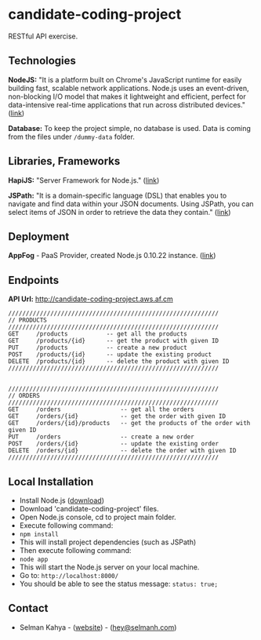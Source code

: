 candidate-coding-project
===========

RESTful API exercise.

## Technologies
**NodeJS:** "It is a platform built on Chrome's JavaScript runtime for easily building fast, scalable network applications. Node.js uses an event-driven, non-blocking I/O model that makes it lightweight and efficient, perfect for data-intensive real-time applications that run across distributed devices." ([link](http://nodejs.org/))

**Database:** To keep the project simple, no database is used. Data is coming from the files under ```/dummy-data``` folder.

## Libraries, Frameworks
**HapiJS:** "Server Framework for Node.js." ([link](http://www.hapijs.com))

**JSPath:** "It is a domain-specific language (DSL) that enables you to navigate and find data within your JSON documents. Using JSPath, you can select items of JSON in order to retrieve the data they contain." ([link](https://github.com/dfilatov/jspath))

## Deployment
**AppFog** - PaaS Provider, created Node.js 0.10.22 instance. ([link](https://docs.appfog.com/languages/node))

## Endpoints
**API Url:** http://candidate-coding-project.aws.af.cm

```
////////////////////////////////////////////////////////////
// PRODUCTS
////////////////////////////////////////////////////////////
GET     /products           -- get all the products
GET     /products/{id}      -- get the product with given ID
PUT     /products           -- create a new product
POST    /products/{id}      -- update the existing product
DELETE  /products/{id}      -- delete the product with given ID
////////////////////////////////////////////////////////////


////////////////////////////////////////////////////////////
// ORDERS
////////////////////////////////////////////////////////////
GET     /orders                 -- get all the orders
GET     /orders/{id}            -- get the order with given ID
GET     /orders/{id}/products   -- get the products of the order with given ID
PUT     /orders                 -- create a new order
POST    /orders/{id}            -- update the existing order
DELETE  /orders/{id}            -- delete the order with given ID
////////////////////////////////////////////////////////////
```

## Local Installation
- Install Node.js ([download](http://nodejs.org/))
- Download 'candidate-coding-project' files.
- Open Node.js console, cd to project main folder.
- Execute following command:
 - ```npm install``` 
 - This will install project dependencies (such as JSPath)
- Then execute following command:
 - ```node app```
 - This will start the Node.js server on your local machine.
- Go to: ```http://localhost:8000/```
 - You should be able to see the status message: ```status: true;```

## Contact

 - Selman Kahya - ([website](http://www.selmanh.com)) - (hey@selmanh.com)
